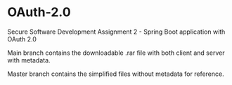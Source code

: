 # OAuth-2.0
Secure Software Development Assignment 2 - Spring Boot application with OAuth 2.0

Main branch contains the downloadable .rar file with both client and server with metadata.

Master branch contains the simplified files without metadata for reference.
